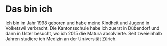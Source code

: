 # Das bin ich

Ich bin im Jahr 1998 geboren und habe meine Kindheit und Jugend in Volketswil verbracht. Die Kantonsschule habe ich zuerst in Dübendorf und dann in Uster besucht, wo ich 2015 die Matura absolvierte. Seit zweieinhalb Jahren studiere ich Medizin an der Universität Zürich.
